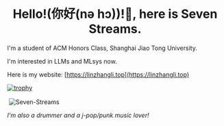 <h1 align="center">Hello!(你好(nə hɔ))!👋, here is Seven Streams.</h1>

I'm a student of ACM Honors Class, Shanghai Jiao Tong University.

I'm interested in LLMs and MLsys now.

Here is my website: [https://linzhangli.top](https://linzhangli.top)

[![trophy](https://github-profile-trophy.vercel.app/?username=Seven-Streams)](https://github.com/ryo-ma/github-profile-trophy)


<p>&nbsp;<img align="center" src="https://github-readme-stats.vercel.app/api?username=Seven-Streams&show_icons=true&locale=en" alt="Seven-Streams" /></p>

*I'm also a drummer and a j-pop/punk music lover!* 
